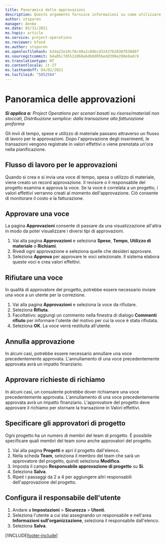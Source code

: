 ```yaml
---
title: Panoramica delle approvazioni
description: Questo argomento fornisce informazioni su come utilizzare le approvazioni in Project Operations.
author: stsporen
manager: Annbe
ms.date: 03/31/2021
ms.topic: article
ms.service: project-operations
ms.reviewer: kfend
ms.author: stsporen
ms.openlocfilehash: b2da22e10cf6c40a2c84bcd32437b2830f830d07
ms.sourcegitcommit: b4a05c7d5512d60abdb0d05bedd390e288e8adc9
ms.translationtype: HT
ms.contentlocale: it-IT
ms.lasthandoff: 04/02/2021
ms.locfileid: "5852504"
---
```

# <a name="approvals-overview"></a>Panoramica delle approvazioni

_**Si applica a:** Project Operations per scenari basati su risorse/materiali non stoccati, Distribuzione semplice: dalla transazione alla fatturazione proforma_

Gli invii di tempo, spese e utilizzo di materiale passano attraverso un flusso di lavoro per le approvazioni. Dopo l'approvazione degli inserimenti, le transazioni vengono registrate in valori effettivi o viene prenotata un'ora nella pianificazione.

## <a name="approvals-workflow"></a>Flusso di lavoro per le approvazioni
Quando si crea e si invia una voce di tempo, spesa o utilizzo di materiale, viene creato un record approvazione. Il revisore o il responsabile del progetto esamina e approva la voce. Se la voce è correlata a un progetto, i valori effettivi verranno creati al momento dell'approvazione. Ciò consente di monitorare il costo e la fatturazione.

## <a name="approve-an-entry"></a>Approvare una voce
La pagina **Approvazioni** consente di passare da una visualizzazione all'altra in modo da poter visualizzare i diversi tipi di approvazioni.
  
1. Vai alla pagina **Approvazioni** e seleziona **Spese**, **Tempo**, **Utilizzo di materiale** o **Richiami**.
2. Rivedi ogni approvazione e seleziona quelle che desideri approvare.
3. Seleziona **Approva** per approvare le voci selezionate.
Il sistema elabora queste voci e crea valori effettivi.

## <a name="reject-an-entry"></a>Rifiutare una voce
In qualità di approvatore del progetto, potrebbe essere necessario inviare una voce a un utente per la correzione.
  
1. Vai alla pagina **Approvazioni** e seleziona la voce da rifiutare. 
2. Seleziona **Rifiuta**.
3. Facoltativo: aggiungi un commento nella finestra di dialogo **Commenti rifiuto** per informare l'utente del motivo per cui la voce è stata rifiutata.
4. Seleziona **OK**. La voce verrà restituita all'utente.
  
## <a name="cancel-approval"></a>Annulla approvazione
In alcuni casi, potrebbe essere necessario annullare una voce precedentemente approvata. L'annullamento di una voce precedentemente approvata avrà un impatto finanziario. 

## <a name="approving-recall-requests"></a>Approvare richieste di richiamo
In alcuni casi, un consulente potrebbe dover richiamare una voce precedentemente approvata. L'annullamento di una voce precedentemente approvata avrà un impatto finanziario. L'approvatore del progetto deve approvare il richiamo per stornare la transazione in Valori effettivi.

## <a name="specify-project-approvers"></a>Specificare gli approvatori di progetto
Ogni progetto ha un numero di membri del team di progetto. È possibile specificare quali membri del team sono anche approvatori del progetto.

1. Vai alla pagina **Progetti** e apri il progetto dall'elenco.
2. Nella scheda **Team**, seleziona il membro del team che sarà un approvatore del progetto, quindi seleziona **Modifica**.
3. Imposta il campo **Responsabile approvazione di progetto** su **Sì**.
4. Seleziona **Salva**.
5. Ripeti i passaggi da 2 a 4 per aggiungere altri responsabili dell'approvazione del progetto.

## <a name="configure-the-users-manager"></a>Configura il responsabile dell'utente

1. Andare a **Impostazioni** > **Sicurezza** > **Utenti**.
2. Seleziona l'utente a cui stai assegnando un responsabile e nell'area **Informazioni sull'organizzazione**, seleziona il responsabile dall'elenco. 
3. Seleziona **Salva**.




[!INCLUDE[footer-include](../includes/footer-banner.md)]
